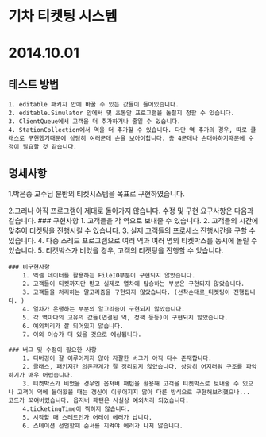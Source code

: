 

# 기차 티켓팅 시스템

# 2014.10.01

## 테스트 방법

    1. editable 패키지 안에 바꿀 수 있는 값들이 들어있습니다. 
    2. editable.Simulator 안에서 몇 초동안 프로그램을 돌릴지 정할 수 있습니다.
    3. ClientQueue에서 고객을 더 추가하거나 줄일 수 있습니다.
    4. StationCollection에서 역을 더 추가할 수 있습니다. 다만 역 추가의 경우, 따로 클래스로 구현했기때문에 상당히 여러군데 손을 보아야합니다. 총 4군데나 손대야하기때문에 수정이 필요할 것 같습니다. 


## 명세사항
 1.박은종 교수님 분반의 티켓시스템을 목표로 구현하였습니다.


 2.그러나 아직 프로그램이 제대로 돌아가지 않습니다. 수정 및 구현 요구사항은 다음과 같습니다.
    ### 구현사항
        1. 고객들을 각 역으로 보내줄 수 있습니다. 
        2. 고객들의 시간에 맞추어 티켓팅을 진행시킬 수 있습니다. 
        3. 실제 고객들의 프로세스 진행시간을 구할 수 있습니다. 
        4. 다중 스레드 프로그램으로 여러 역과 여러 명의 티켓박스를 동시에 돌릴 수 있습니다. 
        5. 티켓박스가 비었을 경우, 고객의 티켓팅을 진행할 수 있습니다.
    
    ### 비구현사항
        1. 엑셀 데이터를 활용하는 FileIO부분이 구현되지 않았습니다.
        2. 고객들이 티켓까지만 받고 실제로 열차에 탑승하는 부분은 구현되지 않았습니다. 
        3. 고객들을 처리하는 알고리즘을 구현되지 않았습니다. (선착순대로_티켓팅이 진행됩니다. )
        4. 열차가 운행하는 부분의 알고리즘이 구현되지 않았습니다.
        5. 각 역마다의 고유의 값들(연결된 역, 정책 등등)이 구현되지 않았습니다.
        6. 예외처리가 잘 되어있지 않습니다.
        7. 이외 이슈가 더 있을 것으로 예상됩니다. 
    
    ### 버그 및 수정이 필요한 사항
        1. 디버깅이 잘 이루어지지 않아 자잘한 버그가 아직 다수 존재합니다. 
        2. 클래스, 패키지간 의존관계가 잘 정리되지 않았습니다. 상당히 어지러워 구조를 파악하기가 매우 어렵습니다. 
        3. 티켓박스가 비었을 경우엔 옵저버 패턴을 활용해 고객을 티켓박스로 보내줄 수 있으나 고객이 역에 들어왔을 때는 갱신이 이루어지지 않아 다른 방식으로 구현해보려했으나... 코드가 꼬여버렸습니다. 옵저버 패턴은 사실상 예외처리 되었습니다. 
        4.ticketingTime이 찍히지 않습니다. 
        5. 시작할 때 스레드인가 어레이 에러가 납니다. 
        6. 스테이션 선언할때 순서를 지켜야 에러가 나지 않습니다. 

